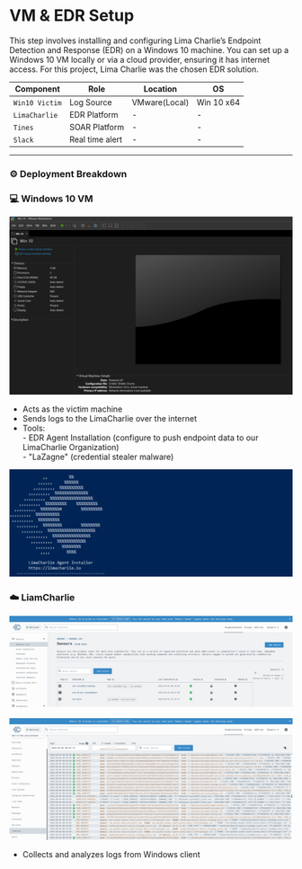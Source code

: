 # VM & EDR Setup

This step involves installing and configuring Lima Charlie’s Endpoint Detection and Response (EDR) on a Windows 10 machine.
You can set up a Windows 10 VM locally or via a cloud provider, ensuring it has internet access.
For this project, Lima Charlie was the chosen EDR solution.

| Component | Role | Location | OS
| --- | --- | --- | ---- |
| `Win10 Victim` | Log Source | VMware(Local) | Win 10 x64 |
| `LimaCharlie` | EDR Platform | - | - |
| `Tines` | SOAR Platform | - | - |
| `Slack` | Real time alert | - | - |

---

### ⚙️ Deployment Breakdown

### 💻 **Windows 10 VM**  

![image.png](media/VM%20&%20EDR%20Setup/image1.png)

- Acts as the victim machine
- Sends logs to the LimaCharlie over the internet
- Tools:<br>
       - EDR Agent Installation (configure to push endpoint data to our LimaCharlie Organization)<br>
       - "LaZagne" (credential stealer malware)

![image.png](media/VM%20&%20EDR%20Setup/image2.png)

### ☁️ **LiamCharlie**

![image.png](media/VM%20&%20EDR%20Setup/image3.png)
<br> <br>
![image.png](media/VM%20&%20EDR%20Setup/image4.png)

- Collects and analyzes logs from Windows client



